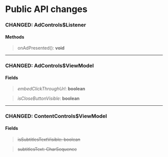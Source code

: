 # Public API changes
### CHANGED:  AdControls$Listener

#### Methods


> onAdPresented(): **void**


-----

### CHANGED:  AdControls$ViewModel
#### Fields


> *embedClickThroughUrl*: **boolean**

> *isCloseButtonVisible*: **boolean**




-----

### CHANGED:  ContentControls$ViewModel
#### Fields


> ~~isSubtitlesTextVisible: boolean~~

> ~~subtitlesText: CharSequence~~



